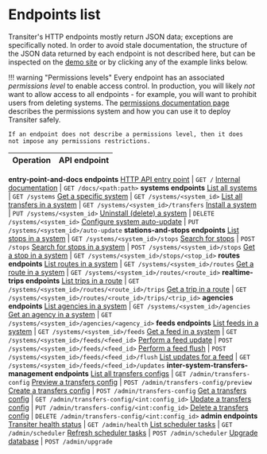 
# Endpoints list

Transiter's HTTP endpoints mostly return JSON data; exceptions are specifically noted.
In order to avoid stale documentation,
the structure of the JSON data returned by each endpoint
 is not described here, but can be inspected on the
[demo site](https://demo.transiter.dev) or
by clicking any of the example links below.

!!! warning "Permissions levels"
    Every endpoint has an associated *permissions level* to enable access control.
    In production, you will likely *not* want to allow access to all endpoints - 
        for example, you will want to prohibit users from deleting systems.
    The [permissions documentation page](../deployment/permissions.md) describes
        the permissions system and how you can use it to deploy Transiter safely.

    If an endpoint does not describe a permissions level, then it does
    not impose any permissions restrictions.

Operation | API endpoint
----------|-------------
**entry-point-and-docs endpoints**
[HTTP API entry point](entry-point-and-docs.md#http-api-entry-point) | `GET /`
[Internal documentation](entry-point-and-docs.md#internal-documentation) | `GET /docs/<path:path>`
**systems endpoints**
[List all systems](systems.md#list-all-systems) | `GET /systems`
[Get a specific system](systems.md#get-a-specific-system) | `GET /systems/<system_id>`
[List all transfers in a system](systems.md#list-all-transfers-in-a-system) | `GET /systems/<system_id>/transfers`
[Install a system](systems.md#install-a-system) | `PUT /systems/<system_id>`
[Uninstall (delete) a system](systems.md#uninstall-(delete)-a-system) | `DELETE /systems/<system_id>`
[Configure system auto-update](systems.md#configure-system-auto-update) | `PUT /systems/<system_id>/auto-update`
**stations-and-stops endpoints**
[List stops in a system](stations-and-stops.md#list-stops-in-a-system) | `GET /systems/<system_id>/stops`
[Search for stops](stations-and-stops.md#search-for-stops) | `POST /stops`
[Search for stops in a system](stations-and-stops.md#search-for-stops-in-a-system) | `POST /systems/<system_id>/stops`
[Get a stop in a system](stations-and-stops.md#get-a-stop-in-a-system) | `GET /systems/<system_id>/stops/<stop_id>`
**routes endpoints**
[List routes in a system](routes.md#list-routes-in-a-system) | `GET /systems/<system_id>/routes`
[Get a route in a system](routes.md#get-a-route-in-a-system) | `GET /systems/<system_id>/routes/<route_id>`
**realtime-trips endpoints**
[List trips in a route](realtime-trips.md#list-trips-in-a-route) | `GET /systems/<system_id>/routes/<route_id>/trips`
[Get a trip in a route](realtime-trips.md#get-a-trip-in-a-route) | `GET /systems/<system_id>/routes/<route_id>/trips/<trip_id>`
**agencies endpoints**
[List agencies in a system](agencies.md#list-agencies-in-a-system) | `GET /systems/<system_id>/agencies`
[Get an agency in a system](agencies.md#get-an-agency-in-a-system) | `GET /systems/<system_id>/agencies/<agency_id>`
**feeds endpoints**
[List feeds in a system](feeds.md#list-feeds-in-a-system) | `GET /systems/<system_id>/feeds`
[Get a feed in a system](feeds.md#get-a-feed-in-a-system) | `GET /systems/<system_id>/feeds/<feed_id>`
[Perform a feed update](feeds.md#perform-a-feed-update) | `POST /systems/<system_id>/feeds/<feed_id>`
[Perform a feed flush](feeds.md#perform-a-feed-flush) | `POST /systems/<system_id>/feeds/<feed_id>/flush`
[List updates for a feed](feeds.md#list-updates-for-a-feed) | `GET /systems/<system_id>/feeds/<feed_id>/updates`
**inter-system-transfers-management endpoints**
[List all transfers configs](inter-system-transfers-management.md#list-all-transfers-configs) | `GET /admin/transfers-config`
[Preview a transfers config](inter-system-transfers-management.md#preview-a-transfers-config) | `POST /admin/transfers-config/preview`
[Create a transfers config](inter-system-transfers-management.md#create-a-transfers-config) | `POST /admin/transfers-config`
[Get a transfers config](inter-system-transfers-management.md#get-a-transfers-config) | `GET /admin/transfers-config/<int:config_id>`
[Update a transfers config](inter-system-transfers-management.md#update-a-transfers-config) | `PUT /admin/transfers-config/<int:config_id>`
[Delete a transfers config](inter-system-transfers-management.md#delete-a-transfers-config) | `DELETE /admin/transfers-config/<int:config_id>`
**admin endpoints**
[Transiter health status](admin.md#transiter-health-status) | `GET /admin/health`
[List scheduler tasks](admin.md#list-scheduler-tasks) | `GET /admin/scheduler`
[Refresh scheduler tasks](admin.md#refresh-scheduler-tasks) | `POST /admin/scheduler`
[Upgrade database](admin.md#upgrade-database) | `POST /admin/upgrade`

